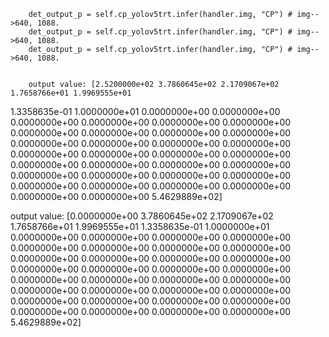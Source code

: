         det_output_p = self.cp_yolov5trt.infer(handler.img, "CP") # img-->640, 1088.
        det_output_p = self.cp_yolov5trt.infer(handler.img, "CP") # img-->640, 1088.
        det_output_p = self.cp_yolov5trt.infer(handler.img, "CP") # img-->640, 1088.


        output value: [2.5200000e+02 3.7860645e+02 2.1709067e+02 1.7658766e+01 1.9969555e+01
 1.3358635e-01 1.0000000e+01 0.0000000e+00 0.0000000e+00 0.0000000e+00
 0.0000000e+00 0.0000000e+00 0.0000000e+00 0.0000000e+00 0.0000000e+00
 0.0000000e+00 0.0000000e+00 0.0000000e+00 0.0000000e+00 0.0000000e+00
 0.0000000e+00 0.0000000e+00 0.0000000e+00 0.0000000e+00 0.0000000e+00
 0.0000000e+00 0.0000000e+00 0.0000000e+00 0.0000000e+00 0.0000000e+00
 0.0000000e+00 0.0000000e+00 0.0000000e+00 0.0000000e+00 0.0000000e+00
 0.0000000e+00 0.0000000e+00 0.0000000e+00 0.0000000e+00 5.4629889e+02]

 output value: [0.0000000e+00 3.7860645e+02 2.1709067e+02 1.7658766e+01 1.9969555e+01
 1.3358635e-01 1.0000000e+01 0.0000000e+00 0.0000000e+00 0.0000000e+00
 0.0000000e+00 0.0000000e+00 0.0000000e+00 0.0000000e+00 0.0000000e+00
 0.0000000e+00 0.0000000e+00 0.0000000e+00 0.0000000e+00 0.0000000e+00
 0.0000000e+00 0.0000000e+00 0.0000000e+00 0.0000000e+00 0.0000000e+00
 0.0000000e+00 0.0000000e+00 0.0000000e+00 0.0000000e+00 0.0000000e+00
 0.0000000e+00 0.0000000e+00 0.0000000e+00 0.0000000e+00 0.0000000e+00
 0.0000000e+00 0.0000000e+00 0.0000000e+00 0.0000000e+00 5.4629889e+02]
